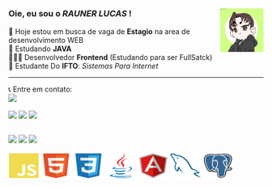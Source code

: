 ##

   <img align="right" alt="rauner" height="17%" width="17%" src="https://raw.githubusercontent.com/raunerlucas/raunerlucas/main/eu.png">
 
###  Oie, eu sou o *_RAUNER LUCAS_* ! 

 🔭 Hoje estou em busca de vaga de **Estagio** na area de desenvolvimento WEB<br>
 🌱 Estudando **JAVA**<br>
 👨🏽‍💻 Desenvolvedor **Frontend** (Estudando para ser FullSatck)<br>
 🎯 Estudante Do **IFTO**: _Sistemas Para Internet_ <br>
<hr>
<div>
📞 Entre em contato:<br>
 <a href="https://wa.me/+5563981160511" target="_blank"><img src="https://img.shields.io/badge/-Whatsapp-f?style=for-the-badge&logo=Whatsapp&logoColor=fff" target="_blank"></a>

 <a href="https://www.linkedin.com/in/rauner-lucas-amaral-0b3a8a199/" target="_blank"><img src="https://img.shields.io/badge/-LinkedIn-%230077B5?style=for-the-badge&logo=linkedin&logoColor=white" target="_blank"></a> 
 <a href="https://discord.gg/AuttCh6fkY" target="_blank"><img src="https://img.shields.io/badge/Discord-7289DA?style=for-the-badge&logo=discord&logoColor=white" target="_blank"></a> 
  <a href = "mailto:raunerlucas@gmail.com"><img src="https://img.shields.io/badge/-Gmail-%23333?style=for-the-badge&logo=gmail&logoColor=white" target="_blank"></a>
</div>

##

<div>
  <img height="180em"  src="https://github-readme-stats.vercel.app/api?username=raunerlucas&show_icons=true&theme=transparent">
  <img height="180em"  src="https://github-readme-stats.vercel.app/api/top-langs/?username=raunerlucas&layout=compact&theme=transparent">
  <img width="50%"  src="https://github-readme-stats.vercel.app/api/wakatime?username=@raunerlucas&theme=transparent">
</div>

<div style="display: inline_block"><br>
  <img align="center" alt="rauner-Js" height="50" width="60" src="https://raw.githubusercontent.com/devicons/devicon/master/icons/javascript/javascript-plain.svg">
  <img align="center" alt="rauner-HTML" height="50" width="60" src="https://raw.githubusercontent.com/devicons/devicon/master/icons/html5/html5-original.svg">
  <img align="center" alt="rauner-CSS" height="50" width="60" src="https://raw.githubusercontent.com/devicons/devicon/master/icons/css3/css3-original.svg">
  <img align="center" alt="rauner-java" height="50" width="60" src="https://raw.githubusercontent.com/devicons/devicon/master/icons/java/java-original.svg">
  <img align="center" alt="rauner-angular" height="50" width="60" src="https://raw.githubusercontent.com/devicons/devicon/master/icons/angularjs/angularjs-original.svg">
  <img align="center" alt="rauner-angular" height="50" width="60" src="https://raw.githubusercontent.com/devicons/devicon/master/icons/mysql/mysql-original.svg">
  <img align="center" alt="rauner-angular" height="50" width="60" src="https://raw.githubusercontent.com/devicons/devicon/master/icons/postgresql/postgresql-original.svg">
  
</div>

##

